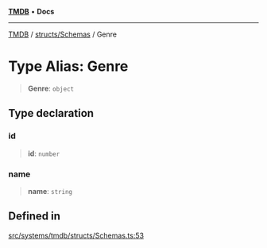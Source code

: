 [**TMDB**](../../../README.md) • **Docs**

***

[TMDB](../../../README.md) / [structs/Schemas](../README.md) / Genre

# Type Alias: Genre

> **Genre**: `object`

## Type declaration

### id

> **id**: `number`

### name

> **name**: `string`

## Defined in

[src/systems/tmdb/structs/Schemas.ts:53](https://github.com/Norviah/media-hub/blob/18a8c2edf600e1d27fc5173db1855dfb068c9a34/src/systems/tmdb/structs/Schemas.ts#L53)
